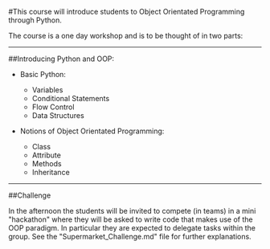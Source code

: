 #This course will introduce students to Object Orientated Programming through Python.

The course is a one day workshop and is to be thought of in two parts:

---

##Introducing Python and OOP:

- Basic Python:

    - Variables
    - Conditional Statements
    - Flow Control
    - Data Structures

- Notions of Object Orientated Programming:

    - Class
    - Attribute
    - Methods
    - Inheritance

---

##Challenge

In the afternoon the students will be invited to compete (in teams) in a mini "hackathon" where they will be asked to write code that makes use of the OOP paradigm. In particular they are expected to delegate tasks within the group. See the "Supermarket_Challenge.md" file for further explanations.
